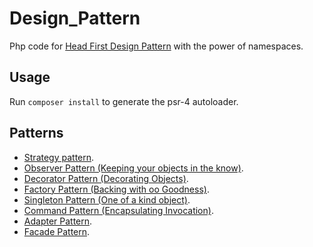 # Design_Pattern
Php code for [Head First Design Pattern](https://www.amazon.com/Head-First-Design-Patterns-Brain-Friendly/dp/0596007124) with the power of namespaces.

## Usage
Run `composer install` to generate the psr-4 autoloader.

## Patterns
+   [Strategy pattern](https://github.com/aa-ahmed-aa/Design_Pattern/tree/master/Strategy%20pattern).
+   [Observer Pattern (Keeping your objects in the know)](https://github.com/aa-ahmed-aa/Design_Pattern/tree/master/Observer%20pattern).
+   [Decorator Pattern (Decorating Objects)](https://github.com/aa-ahmed-aa/Design_Pattern/tree/master/Decorator%20pattern).
+   [Factory Pattern (Backing with oo Goodness)](https://github.com/aa-ahmed-aa/Design_Pattern/tree/master/Factory%20pattern).
+   [Singleton Pattern (One of a kind object)](https://github.com/aa-ahmed-aa/Design_Pattern/tree/master/Singleton%20pattern).
+   [Command Pattern (Encapsulating Invocation)](https://github.com/aa-ahmed-aa/Design_Pattern/tree/master/Command%20pattern).
+   [Adapter Pattern](https://github.com/aa-ahmed-aa/Design_Pattern/tree/master/Adapter%20pattern).
+   [Facade Pattern](https://github.com/aa-ahmed-aa/Design_Pattern/tree/master/Facade%20pattern).